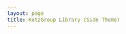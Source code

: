 ```yaml
---
layout: page
title: KotzGroup Library (Side Theme)
---
```


<script src="https://bibbase.org/service/mendeley/8e2b9c79-6a92-30f8-9d8a-9304c628dca1/group/b0b145a3-980e-3ad7-a16f-c93918c606ed?jsonp=1&theme=side"></script>
